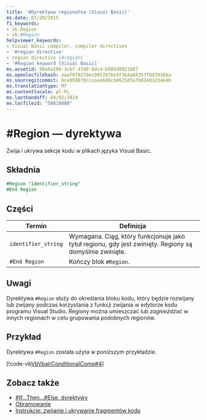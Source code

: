 ```yaml
---
title: '#Dyrektywa regionalna (Visual Basic)'
ms.date: 07/20/2015
f1_keywords:
- vb.Region
- vb.#Region
helpviewer_keywords:
- Visual Basic compiler, compiler directives
- '#region directive'
- region directive (#region)
- '#Region keyword [Visual Basic]'
ms.assetid: 90a6a104-3cbf-47d0-bdc4-b585d0921b87
ms.openlocfilehash: eaaf0f8279ec905767be3f364a88357f0d393bba
ms.sourcegitcommit: bce0586f0cccaae6d6cbd625d5a7b824d1d3de4b
ms.translationtype: MT
ms.contentlocale: pl-PL
ms.lasthandoff: 04/02/2019
ms.locfileid: "58818880"
---
```

# <a name="region-directive"></a>#Region — dyrektywa
Zwija i ukrywa sekcje kodu w plikach języka Visual Basic.  
  
## <a name="syntax"></a>Składnia  

```vb
#Region "identifier_string"  
#End Region  
```  
  
## <a name="parts"></a>Części  
  
|Termin|Definicja|  
|---|---|  
|`identifier_string`|Wymagana. Ciąg, który funkcjonuje jako tytuł regionu, gdy jest zwinięty. Regiony są domyślnie zwinięte.|  
|`#End Region`|Kończy blok `#Region`.|  
  
## <a name="remarks"></a>Uwagi  
 Dyrektywa `#Region` służy do określania bloku kodu, który będzie rozwijany lub zwijany podczas korzystania z funkcji zwijania w edytorze kodu programu Visual Studio. Regiony można umieszczać lub *zagnieżdżać* w innych regionach w celu grupowania podobnych regionów.  
  
## <a name="example"></a>Przykład  
 Dyrektywa `#Region` została użyta w poniższym przykładzie.  
  
 [!code-vb[VbVbalrConditionalComp#4](~/samples/snippets/visualbasic/VS_Snippets_VBCSharp/VbVbalrConditionalComp/VB/Class1.vb#4)]  
  
## <a name="see-also"></a>Zobacz także

- [#If...Then...#Else, dyrektywy](../../../visual-basic/language-reference/directives/if-then-else-directives.md)
- [Obramowanie](/visualstudio/ide/outlining)
- [Instrukcje: zwijanie i ukrywanie fragmentów kodu](../../../visual-basic/programming-guide/program-structure/how-to-collapse-and-hide-sections-of-code.md)
